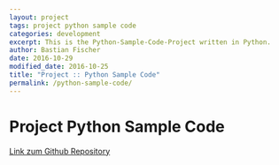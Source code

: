```yaml
---
layout: project
tags: project python sample code
categories: development
excerpt: This is the Python-Sample-Code-Project written in Python.
author: Bastian Fischer
date: 2016-10-29
modified_date: 2016-10-25
title: "Project :: Python Sample Code"
permalink: /python-sample-code/
---
```


# Project Python Sample Code

<a href="https://github.com/elyps/python-sample-code" target="_blank">Link zum Github Repository</a>
